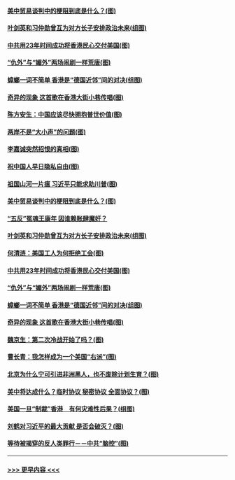 #### [美中贸易谈判中的梗阻到底是什么？(图)](../pages/p4/907791.md?t=09192333) 
#### [叶剑英和习仲勋曾互为对方长子安排政治未来(组图)](../pages/p4/907786.md?t=09192333) 
#### [中共用23年时间成功将香港民心交付美国(图)](../pages/p4/907698.md?t=09192333) 
#### [“仇外”与“媚外”两场闹剧一样荒唐(图)](../pages/p4/907689.md?t=09192333) 
#### [蟑螂一词不简单 香港是“德国近邻”间的对决(组图)](../pages/p4/907618.md?t=09192333) 
#### [奇异的现象 这首歌在香港大街小巷传唱(图)](../pages/p4/907583.md?t=09192333) 
#### [陈方安生：中国应该尽快拥抱普世价值(图)](../pages/p4/907826.md?t=09192333) 
#### [两岸不是“大小声”的问题(图)](../pages/p4/907825.md?t=09192333) 
#### [李嘉诚突然招恨的真相(图)](../pages/p4/907799.md?t=09192333) 
#### [祝中国人早日隐私自由(图)](../pages/p4/907797.md?t=09192333) 
#### [祖国山河一片瘟 习近平只能求助川普(图)](../pages/p4/907796.md?t=09192333) 
#### [美中贸易谈判中的梗阻到底是什么？(图)](../pages/p4/907791.md?t=09192333) 
#### [“五反”冤魂王康年 因谁赖账肆魔奸？](../pages/p4/907787.md?t=09192333) 
#### [叶剑英和习仲勋曾互为对方长子安排政治未来(组图)](../pages/p4/907786.md?t=09192333) 
#### [何清涟：美国工人为何拒绝工会(图)](../pages/p4/907701.md?t=09192333) 
#### [中共用23年时间成功将香港民心交付美国(图)](../pages/p4/907698.md?t=09192333) 
#### [“仇外”与“媚外”两场闹剧一样荒唐(图)](../pages/p4/907689.md?t=09192333) 
#### [蟑螂一词不简单 香港是“德国近邻”间的对决(组图)](../pages/p4/907618.md?t=09192333) 
#### [奇异的现象 这首歌在香港大街小巷传唱(图)](../pages/p4/907583.md?t=09192333) 
#### [魏京生：第二次冷战开始了吗？(图)](../pages/p4/907581.md?t=09192333) 
#### [曹长青：我怎样成为一个美国“右派”(图)](../pages/p4/907580.md?t=09192333) 
#### [北京为什么宁可引进非洲黑人，也不废除计划生育？(图)](../pages/p4/907577.md?t=09192333) 
#### [美中将达成什么？临时协议 秘密协议 全面协议？(图)](../pages/p4/907576.md?t=09192333) 
#### [美国一旦“制裁”香港　有何灾难性后果？(组图)](../pages/p4/907575.md?t=09192333) 
#### [刘鹤对习近平的最大贡献 是否会破灭？(图)](../pages/p4/907509.md?t=09192333) 
#### [等待被揭穿的反人类罪行－－中共“脑控”(图)](../pages/p4/907167.md?t=09192333) 

----
#### [ >>> 更早内容 <<< ](../indexes/p4-earlier.md)
